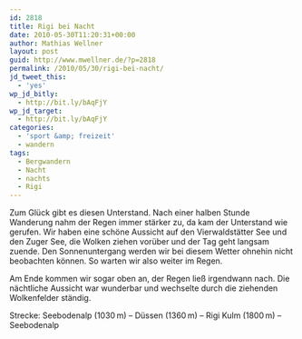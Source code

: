 ```yaml
---
id: 2818
title: Rigi bei Nacht
date: 2010-05-30T11:20:31+00:00
author: Mathias Wellner
layout: post
guid: http://www.mwellner.de/?p=2818
permalink: /2010/05/30/rigi-bei-nacht/
jd_tweet_this:
  - 'yes'
wp_jd_bitly:
  - http://bit.ly/bAqFjY
wp_jd_target:
  - http://bit.ly/bAqFjY
categories:
  - 'sport &amp; freizeit'
  - wandern
tags:
  - Bergwandern
  - Nacht
  - nachts
  - Rigi
---
```

Zum Glück gibt es diesen Unterstand. Nach einer halben Stunde Wanderung nahm der Regen immer stärker zu, da kam der Unterstand wie gerufen. Wir haben eine schöne Aussicht auf den Vierwaldstätter See und den Zuger See, die Wolken ziehen vorüber und der Tag geht langsam zuende. Den Sonnenuntergang werden wir bei diesem Wetter ohnehin nicht beobachten können. So warten wir also weiter im Regen. 

Am Ende kommen wir sogar oben an, der Regen ließ irgendwann nach. Die nächtliche Aussicht war wunderbar und wechselte durch die ziehenden Wolkenfelder ständig. 

Strecke: Seebodenalp (1030&thinsp;m) &ndash; Düssen (1360&thinsp;m) &ndash; Rigi Kulm (1800&thinsp;m) &ndash; Seebodenalp